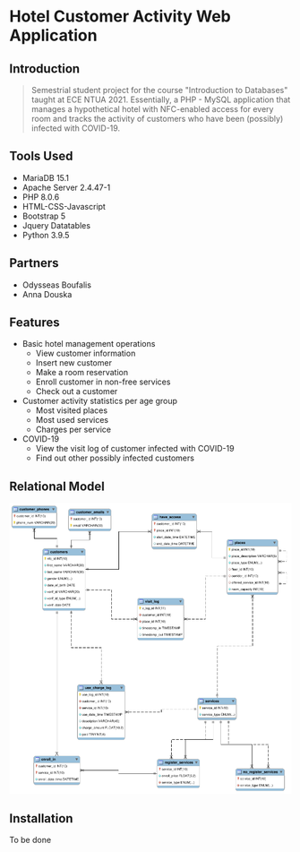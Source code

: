 # Hotel Customer Activity Web Application

## Introduction

> Semestrial student project for the course "Introduction to Databases" taught at ECE NTUA 2021. Essentially, a PHP - MySQL application that manages a hypothetical hotel with NFC-enabled access for every room and tracks the activity of customers who have been (possibly) infected with COVID-19.

## Tools Used
- MariaDB 15.1
- Apache Server 2.4.47-1
- PHP 8.0.6
- HTML-CSS-Javascript
- Bootstrap 5
- Jquery Datatables
- Python 3.9.5

## Partners
- Odysseas Boufalis
- Anna Douska

## Features
- Basic hotel management operations
  - View customer information
  - Insert new customer
  - Make a room reservation
  - Enroll customer in non-free services
  - Check out a customer
- Customer activity statistics per age group
  - Most visited places
  - Most used services
  - Charges per service
- COVID-19
  - View the visit log of customer infected with COVID-19
  - Find out other possibly infected customers

## Relational Model

![alt text](database/relational.png)

## Installation

To be done
